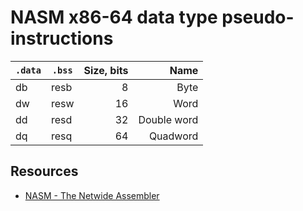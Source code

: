 # NASM x86-64 data type pseudo-instructions

| `.data` | `.bss` | Size, bits |        Name |
| ------- | ------ | ---------: | ----------: |
| db      | resb   |          8 |        Byte |
| dw      | resw   |         16 |        Word |
| dd      | resd   |         32 | Double word |
| dq      | resq   |         64 |    Quadword |

## Resources

-   [NASM - The Netwide Assembler](https://www.nasm.us/doc/nasmdoc3.html#section-3.2)
